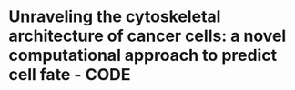 # Unraveling the cytoskeletal architecture of cancer cells: a novel computational approach to predict cell fate - CODE


 
 
 
